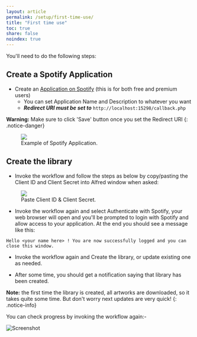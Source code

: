 ```yaml
---
layout: article
permalink: /setup/first-time-use/
title: "First time use"
toc: true
share: false
noindex: true
---
```


You'll need to do the following steps:

## Create a Spotify Application

* Create an [Application on Spotify](https://developer.spotify.com/my-applications) (this is for both free and premium users)
    * You can set Application Name and Description to whatever you want
    * ***Redirect URI must be set to*** `http://localhost:15298/callback.php`
    
**Warning:** Make sure to click 'Save' button once you set the Redirect URI 
{: .notice-danger}

<figure>
	<a href="http://cl.ly/image/0h2F1z232Q2p/Capture_d%E2%80%99e%CC%81cran_2014-11-04_a%CC%80_11_13_50.png"><img src="{{ site.url }}/images/spotify_application.png"></a>
	<figcaption>Example of Spotify Application.</figcaption>
</figure>


## Create the library

* Invoke the workflow and follow the steps as below by copy/pasting the Client ID and Client Secret into Alfred window when asked:

<figure>
	<img src="{{ site.url }}/images/setup.gif"></a>
	<figcaption>Paste Client ID & Client Secret.</figcaption>
</figure>


* Invoke the workflow again and select Authenticate with Spotify, your web browser will open and you'll be prompted to login with Spotify and allow access to your application. 
At the end you should see a message like this:

```
Hello <your name here> ! You are now successfully logged and you can close this window.
```

* Invoke the workflow again and Create the library, or update existing one as needed.

* After some time, you should get a notification saying that library has been created.


**Note:** the first time the library is created, all artworks are downloaded, so it takes quite some time. But don't worry next updates are very quick! 
{: .notice-info}


You can check progress by invoking the workflow again:-

![Screenshot](http://cl.ly/image/06362e2g1a09/Capture%20d%E2%80%99e%CC%81cran%202014-11-27%20a%CC%80%2016.50.44.png)